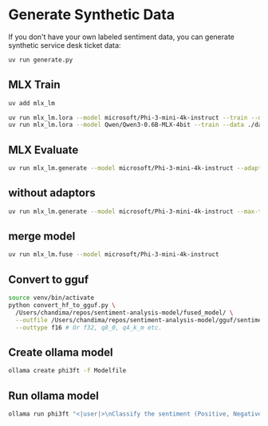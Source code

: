 # Generate Synthetic Data

If you don't have your own labeled sentiment data, you can generate synthetic service desk ticket data:

```bash
uv run generate.py
```


## MLX Train

```bash
uv add mlx_lm
```

```bash
uv run mlx_lm.lora --model microsoft/Phi-3-mini-4k-instruct --train --data ./data --iters 1000
uv run mlx_lm.lora --model Qwen/Qwen3-0.6B-MLX-4bit --train --data ./data --iters 1000 --batch-size 1 --max-seq-length 1024 --num-layers 2 --fine-tune-type lora
```

## MLX Evaluate

```bash
uv run mlx_lm.generate --model microsoft/Phi-3-mini-4k-instruct --adapter-path ./adapters --max-token 2048 --prompt "<|user|>\nClassify the sentiment (Positive, Negative, or Neutral) for this ServiceNow ticket text:\nRequesting access to Outlook for new user Marc Crawford.<|end|>"
```


## without adaptors
```bash
uv run mlx_lm.generate --model microsoft/Phi-3-mini-4k-instruct --max-token 2048 --prompt "<|user|>\nClassify the sentiment (Positive, Negative, or Neutral) for this ServiceNow ticket text:\nRequesting access to Outlook for new user Marc Crawford.<|end|>"
```

## merge model
```bash
uv run mlx_lm.fuse --model microsoft/Phi-3-mini-4k-instruct
```


## Convert to gguf

```bash
source venv/bin/activate
python convert_hf_to_gguf.py \
  /Users/chandima/repos/sentiment-analysis-model/fused_model/ \
  --outfile /Users/chandima/repos/sentiment-analysis-model/gguf/sentiment-finetuned-mps.gguf \
  --outtype f16 # Or f32, q8_0, q4_k_m etc.
```

## Create ollama model
```bash
ollama create phi3ft -f Modelfile
```

## Run ollama model
```bash
ollama run phi3ft "<|user|>\nClassify the sentiment (Positive, Negative, or Neutral) for this ServiceNow ticket text:\nRequesting access to Outlook for new user Marc Crawford.<|end|>" 
```